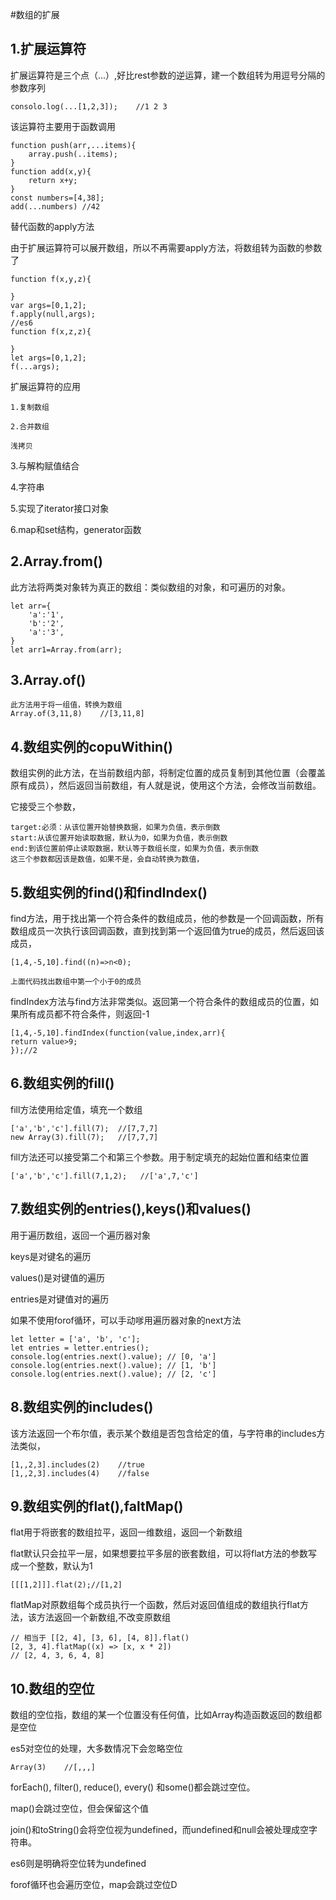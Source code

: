 #数组的扩展
## 1.扩展运算符
扩展运算符是三个点（...）,好比rest参数的逆运算，建一个数组转为用逗号分隔的参数序列

    consolo.log(...[1,2,3]);    //1 2 3

该运算符主要用于函数调用

    function push(arr,...items){
        array.push(..items);
    }
    function add(x,y){
        return x+y;
    }
    const numbers=[4,38];
    add(...numbers) //42

替代函数的apply方法

由于扩展运算符可以展开数组，所以不再需要apply方法，将数组转为函数的参数了

    function f(x,y,z){
        
    }
    var args=[0,1,2];
    f.apply(null,args);
    //es6
    function f(x,z,z){

    }
    let args=[0,1,2];
    f(...args);

扩展运算符的应用

    1.复制数组

    2.合并数组

    浅拷贝

3.与解构赋值结合

4.字符串

5.实现了iterator接口对象

6.map和set结构，generator函数

##  2.Array.from()
此方法将两类对象转为真正的数组：类似数组的对象，和可遍历的对象。

    let arr={
        'a':'1',
        'b':'2',
        'a':'3',
    }
    let arr1=Array.from(arr); 
## 3.Array.of()
    此方法用于将一组值，转换为数组
    Array.of(3,11,8)    //[3,11,8]

## 4.数组实例的copuWithin()

数组实例的此方法，在当前数组内部，将制定位置的成员复制到其他位置（会覆盖原有成员），然后返回当前数组，有人就是说，使用这个方法，会修改当前数组。

它接受三个参数，

    target:必须：从该位置开始替换数据，如果为负值，表示倒数
    start:从该位置开始读取数据，默认为0，如果为负值，表示倒数
    end:到该位置前停止读取数据，默认等于数组长度，如果为负值，表示倒数
    这三个参数都因该是数值，如果不是，会自动转换为数值，

## 5.数组实例的find()和findIndex()
find方法，用于找出第一个符合条件的数组成员，他的参数是一个回调函数，所有数组成员一次执行该回调函数，直到找到第一个返回值为true的成员，然后返回该成员，

    [1,4,-5,10].find((n)=>n<0);

    上面代码找出数组中第一个小于0的成员

findIndex方法与find方法非常类似。返回第一个符合条件的数组成员的位置，如果所有成员都不符合条件，则返回-1

    [1,4,-5,10].findIndex(function(value,index,arr){
    return value>9;
    });//2

## 6.数组实例的fill()

fill方法使用给定值，填充一个数组

    ['a','b','c'].fill(7);  //[7,7,7]
    new Array(3).fill(7);   //[7,7,7]

fill方法还可以接受第二个和第三个参数。用于制定填充的起始位置和结束位置

    ['a','b','c'].fill(7,1,2);   //['a',7,'c'] 
## 7.数组实例的entries(),keys()和values()

用于遍历数组，返回一个遍历器对象

keys是对键名的遍历

values()是对键值的遍历

entries是对键值对的遍历

如果不使用forof循环，可以手动嗲用遍历器对象的next方法

    let letter = ['a', 'b', 'c'];
    let entries = letter.entries();
    console.log(entries.next().value); // [0, 'a']
    console.log(entries.next().value); // [1, 'b']
    console.log(entries.next().value); // [2, 'c']
##  8.数组实例的includes()
该方法返回一个布尔值，表示某个数组是否包含给定的值，与字符串的includes方法类似，

    [1,,2,3].includes(2)    //true
    [1,,2,3].includes(4)    //false
##  9.数组实例的flat(),faltMap()

flat用于将嵌套的数组拉平，返回一维数组，返回一个新数组

flat默认只会拉平一层，如果想要拉平多层的嵌套数组，可以将flat方法的参数写成一个整数，默认为1

    [[[1,2]]].flat(2);//[1,2]
    
flatMap对原数组每个成员执行一个函数，然后对返回值组成的数组执行flat方法，该方法返回一个新数组,不改变原数组

    // 相当于 [[2, 4], [3, 6], [4, 8]].flat()
    [2, 3, 4].flatMap((x) => [x, x * 2])
    // [2, 4, 3, 6, 4, 8]

## 10.数组的空位
数组的空位指，数组的某一个位置没有任何值，比如Array构造函数返回的数组都是空位

es5对空位的处理，大多数情况下会忽略空位

    Array(3)    //[,,,]
forEach(), filter(), reduce(), every() 和some()都会跳过空位。

map()会跳过空位，但会保留这个值

join()和toString()会将空位视为undefined，而undefined和null会被处理成空字符串。  

es6则是明确将空位转为undefined

forof循环也会遍历空位，map会跳过空位D
    

